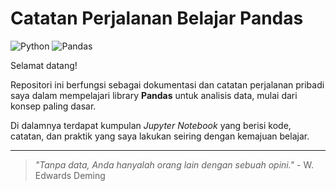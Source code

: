 # Catatan Perjalanan Belajar Pandas

![Python](https://img.shields.io/badge/Python-3.x-blue?style=for-the-badge&logo=python) ![Pandas](https://img.shields.io/badge/Library-Pandas-green?style=for-the-badge&logo=pandas)

Selamat datang! 

Repositori ini berfungsi sebagai dokumentasi dan catatan perjalanan pribadi saya dalam mempelajari library **Pandas** untuk analisis data, mulai dari konsep paling dasar. 

Di dalamnya terdapat kumpulan *Jupyter Notebook* yang berisi kode, catatan, dan praktik yang saya lakukan seiring dengan kemajuan belajar.

---
> *"Tanpa data, Anda hanyalah orang lain dengan sebuah opini."* - W. Edwards Deming
